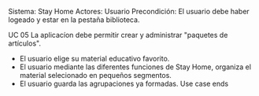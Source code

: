 Sistema: Stay Home
Actores: Usuario
Precondición: El usuario debe haber logeado y estar en la pestaña biblioteca.

UC 05 La aplicacíon debe permitir crear y administrar "paquetes de artículos".
- El usuario elige su material educativo favorito.
- El usuario mediante las diferentes funciones de Stay Home, organiza el material 
selecionado en pequeños segmentos.
- El usuario guarda las agrupaciones ya formadas.
Use case ends
